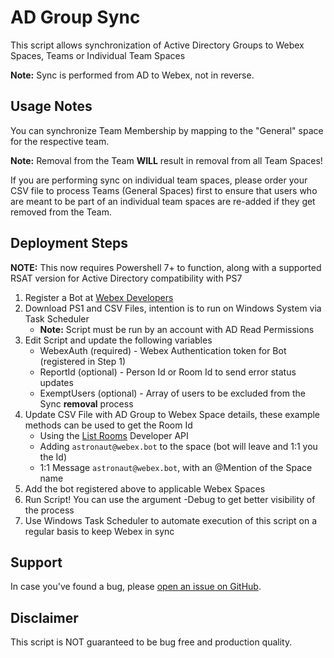 # AD Group Sync

This script allows synchronization of Active Directory Groups to Webex Spaces, Teams or Individual Team Spaces

**Note:** Sync is performed from AD to Webex, not in reverse.

## Usage Notes

You can synchronize Team Membership by mapping to the "General" space for the respective team.

**Note:** Removal from the Team **WILL** result in removal from all Team Spaces!

If you are performing sync on individual team spaces, please order your CSV file to process Teams (General Spaces) first to ensure that users who are meant to be part of an individual team spaces are re-added if they get removed from the Team.

## Deployment Steps
**NOTE:** This now requires Powershell 7+ to function, along with a supported RSAT version for Active Directory compatibility with PS7

1. Register a Bot at [Webex Developers](https://developer.webex.com/my-apps)
2. Download PS1 and CSV Files, intention is to run on Windows System via Task Scheduler
    - **Note:** Script must be run by an account with AD Read Permissions
3. Edit Script and update the following variables
    - WebexAuth (required) - Webex Authentication token for Bot (registered in Step 1)
    - ReportId (optional) - Person Id or Room Id to send error status updates
    - ExemptUsers (optional) - Array of users to be excluded from the Sync **removal** process
4. Update CSV File with AD Group to Webex Space details, these example methods can be used to get the Room Id
    - Using the [List Rooms](https://developer.webex.com/docs/api/v1/rooms/list-rooms) Developer API
    - Adding `astronaut@webex.bot` to the space (bot will leave and 1:1 you the Id)
    - 1:1 Message `astronaut@webex.bot`, with an @Mention of the Space name
5. Add the bot registered above to applicable Webex Spaces
6. Run Script! You can use the argument -Debug to get better visibility of the process
7. Use Windows Task Scheduler to automate execution of this script on a regular basis to keep Webex in sync

## Support

In case you've found a bug, please [open an issue on GitHub](../../../issues).

## Disclaimer

This script is NOT guaranteed to be bug free and production quality.

